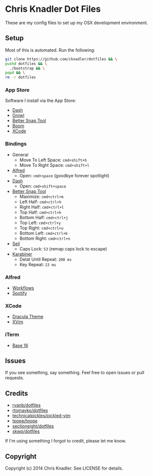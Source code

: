 # Chris Knadler Dot Files

These are my config files to set up my OSX development environment.

## Setup

Most of this is automated. Run the following:

```bash
git clone https://github.com/cknadler/dotfiles && \
pushd dotfiles && \
  ./bootstrap && \
popd && \
rm -r dotfiles
```

### App Store

Software I install via the App Store:

- [Dash](http://kapeli.com/dash)
- [Growl](http://growl.info/)
- [Better Snap Tool](http://blog.boastr.net/bettersnaptool/)
- [Boom](http://www.globaldelight.com/boom/)
- [XCode](https://developer.apple.com/xcode/)

### Bindings

- General
  - Move To Left Space: `cmd+shift+h`
  - Move To Right Space: `cmd+shift+l`
- [Alfred](http://www.alfredapp.com/)
  - Open: `cmd+space` (goodbye forever spotlight)
- [Dash](http://kapeli.com/dash)
  - Open: `cmd+shift+space`
- [Better Snap Tool](http://blog.boastr.net/bettersnaptool/)
  - Maximize: `cmd+ctrl+m`
  - Left Half: `cmd+ctrl+h`
  - Right Half: `cmd+ctrl+l`
  - Top Half: `cmd+ctrl+k`
  - Bottom Half: `cmd+ctrl+j`
  - Top Left: `cmd+ctrl+y`
  - Top Right: `cmd+ctrl+u`
  - Bottom Left: `cmd+ctrl+b`
  - Bottom Right: `cmd+ctrl+n`
- [Seil](https://pqrs.org/osx/karabiner/seil.html.en)
  - Caps Lock: `53` (remap caps lock to escape)
- [Karabiner](https://pqrs.org/osx/karabiner/)
  - Delat Until Repeat: `200 ms`
  - Key Repeat: `23 ms`

### Alfred

- [Workflows](https://github.com/zenorocha/alfred-workflows)
- [Spotify](https://github.com/citelao/Spotify-for-Alfred)

### XCode

- [Dracula Theme](https://github.com/zenorocha/dracula-theme)
- [XVim](https://github.com/XVimProject/XVim)

### iTerm

- [Base 16](https://github.com/chriskempson/base16-iterm2)

## Issues

If you see something, say something. Feel free to open issues or pull requests.

## Credits

* [ryanb/dotfiles](https://github.com/ryanb/dotfiles)
* [rtomayko/dotfiles](https://github.com/rtomayko/dotfiles)
* [technicalpickles/pickled-vim](https://github.com/technicalpickles/pickled-vim)
* [tpope/tpope](https://github.com/tpope/tpope)
* [sectioneight/dotfiles](https://github.com/sectioneight/dotfiles)
* [skwp/dotfiles](https://github.com/skwp/dotfiles)

If I'm using something I forgot to credit, please let me know.

## Copyright

Copyright (c) 2014 Chris Knadler. See LICENSE for details.
